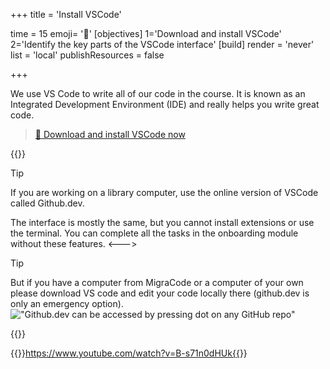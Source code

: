 +++
title = 'Install VSCode'

time = 15
emoji= '🧰'
[objectives]
    1='Download and install VSCode'
    2='Identify the key parts of the VSCode interface'
[build]
  render = 'never'
  list = 'local'
  publishResources = false

+++

We use VS Code to write all of our code in the course. It is known as an Integrated Development Environment (IDE) and really helps you write great code.

> [🔗 Download and install VSCode now](https://code.visualstudio.com/)

{{<columns>}}

> [!TIP]
> If you are working on a library computer, use the online version of VSCode called Github.dev.

The interface is mostly the same, but you cannot install extensions or use the terminal. You can complete all the tasks in the onboarding module without these features.
<--->

> [!TIP]
> But if you have a computer from MigraCode or a computer of your own please download VS code and edit your code locally there (github.dev is only an emergency option).
!["Github.dev can be accessed by pressing dot on any GitHub repo"](https://user-images.githubusercontent.com/856858/130119109-4769f2d7-9027-4bc4-a38c-10f297499e8f.gif "Press the dot while on any GitHub repo to open Github.dev.")

{{</columns>}}

{{<youtube>}}https://www.youtube.com/watch?v=B-s71n0dHUk{{</youtube>}}
